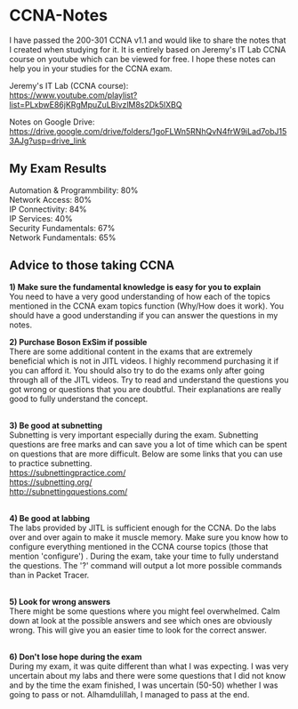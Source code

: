 # CCNA-Notes
I have passed the 200-301 CCNA v1.1 and would like to share the notes that I created when studying for it. It is entirely based on Jeremy's IT Lab CCNA course on youtube which can be viewed for free. I hope these notes can help you in your studies for the CCNA exam. <br>

Jeremy's IT Lab (CCNA course): <br>
https://www.youtube.com/playlist?list=PLxbwE86jKRgMpuZuLBivzlM8s2Dk5lXBQ

Notes on Google Drive: <br>
https://drive.google.com/drive/folders/1goFLWn5RNhQvN4frW9iLad7obJ153AJg?usp=drive_link

## My Exam Results
Automation & Programmbility: 80% <br>
Network Access:              80% <br>
IP Connectivity:             84% <br>
IP Services:                 40% <br>
Security Fundamentals:       67% <br>
Network Fundamentals:        65% <br>


## Advice to those taking CCNA

<b>1) Make sure the fundamental knowledge is easy for you to explain </b><br>
You need to have a very good understanding of how each of the topics mentioned in the CCNA exam topics function (Why/How does it work). You should have a good understanding if you can answer the questions in my notes.

<b>2) Purchase Boson ExSim if possible </b><br>
There are some additional content in the exams that are extremely beneficial which is not in JITL videos. I highly recommend purchasing it if you can afford it. You should also try to do the exams only after going through all of the JITL videos. Try to read and understand the questions you got wrong or questions that you are doubtful. Their explanations are really good to fully understand the concept.<br><br>

<b>3) Be good at subnetting </b><br>
Subnetting is very important especially during the exam. Subnetting questions are free marks and can save you a lot of time which can be spent on questions that are more difficult. Below are some links that you can use to practice subnetting.<br>
https://subnettingpractice.com/ <br>
https://subnetting.org/ <br>
http://subnettingquestions.com/ <br><br>

<b>4) Be good at labbing </b><br>
The labs provided by JITL is sufficient enough for the CCNA. Do the labs over and over again to make it muscle memory. Make sure you know how to configure everything mentioned in the CCNA course topics (those that mention 'configure') . During the exam, take your time to fully understand the questions. The '?' command will output a lot more 
possible commands than in Packet Tracer. <br><br>

<b>5) Look for wrong answers </b><br>
There might be some questions where you might feel overwhelmed. Calm down at look at the possible answers and see which ones are obviously wrong. This will give you an easier time to look for the correct answer.<br><br>

<b>6) Don't lose hope during the exam</b><br>
During my exam, it was quite different than what I was expecting. I was very uncertain about my labs and there were some questions that I did not know and by the time the exam finished, I was uncertain (50-50) whether I was going to pass or not. Alhamdulillah, I managed to pass at the end.
